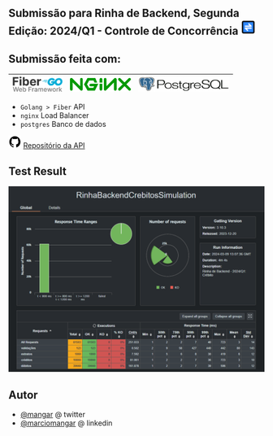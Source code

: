 
##  Submissão para Rinha de Backend, Segunda Edição: 2024/Q1 - Controle de Concorrência <img src="./_extras/images/logo1.png" width="30px">

## Submissão feita com:

 |<img src="./_extras/images/go-fiber.png" width="100px">  | <img src="./_extras/images/nginx.png" width="120px"> | <img src="./_extras/images/postgresql.png" width="180px">  |
|--|--|--|


- `Golang > Fiber` API
- `nginx` Load Balancer
- `postgres` Banco de dados


<img src="./_extras/images/github.png" width="25px"> [Repositório da API](https://github.com/mangar/rinha-de-backend-2024-q1-go)


## Test Result


<img src="./_extras/images/gatling_global.png" width="800px">


## Autor

- [@mangar](https://twitter.com/mangar) @ twitter
- [@marciomangar](https://www.linkedin.com/in/marciomangar/) @ linkedin